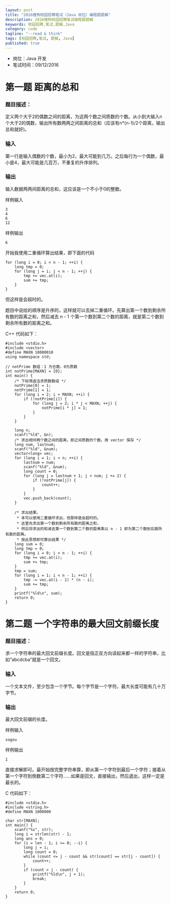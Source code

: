 ```yaml
---
layout: post
title: "2016搜狗校园招聘笔试（Java 岗位）编程题题解"
description: 2016搜狗校园招聘笔试编程题题解
keywords: 校园招聘,笔试,题解,Java
category: code
tagline: "--read & think"
tags: [校园招聘,笔试, 题解, Java]
published: true
---
```


* 岗位：Java 开发
* 笔试时间：09/12/2016

# 第一题 距离的总和

### 题目描述：
 
定义两个大于2的偶数之间的距离，为这两个数之间质数的个数。从小到大输入n个大于2的偶数，输出所有数两两之间距离的总和（应该有n*(n-1)/2个距离，输出总和就好)。
	
### 输入

第一行是输入偶数的个数，最小为2，最大可能到几万。之后每行为一个偶数，最小是4，最大可能是几百万，不重复的升序排列。

### 输出

输入数据两两间距离的总和，这应该是一个不小于0的整数。

样例输入
	
	3
	4
	6
	12

样例输出

	6
	

开始我使用二重循环算出结果，即下面的代码

    for (long i = 0; i < n - 1; ++i) {
        long tmp = 0;
        for (long j = i; j < n - 1; ++j) {
            tmp += vec.at(i);
            sum += tmp;
        }
    }

但这样是会超时的。

题目中说给的顺序是升序的，这样就可以去掉二重循环。先算出第一个数到剩余所有数的距离之和，然后减去 n - 1 个第一个数到第二个数的距离，就是第二个数到剩余所有数的距离之和。

C++ 代码如下：

    #include <stdio.h>
    #include <vector>
    #define MAXN 10000010
    using namespace std;
    
    // notPrime 数组：1 为合数，0为质数
    int notPrime[MAXN] = {0};
    int main() {
        /* 下标筛选法求质数数组 */
        notPrime[0] = 1;
        notPrime[1] = 1;
        for (long i = 2; i < MAXN; ++i) {
            if (!notPrime[i]) {
                for (long j = 2; i * j < MAXN; ++j) {
                    notPrime[i * j] = 1;
                }
            }
        }
        
        long n;
        scanf("%ld", &n);
        /* 求出相邻两个数之间的距离，即之间质数的个数。用 vector 保存 */
        long num, lastnum;
        scanf("%ld", &num);
        vector<long> vec;
        for (long i = 1; i < n; ++i) {
            lastnum = num;
            scanf("%ld", &num);
            long count = 0;
            for (long j = lastnum + 1; j < num; j += 2) {
                if (!notPrime[j]) {
                    count++;
                }
            }
            vec.push_back(count);
        }
        
        /* 求出结果。
         * 本可以使用二重循环求出，但那样是会超时的。
         * 这里先求出第一个数到剩余所有数的距离之和，
         * 然后将求出的和减去第一个数到第二个数的距离乘以 n - 1 即为第二个数到后面所有数的距离。
         * 按此思想即可算出结果 */
        long sum = 0;
        long tmp = 0;
        for (long i = 0; i < n - 1; ++i) {
            tmp += vec.at(i);
            sum += tmp;
        }
        tmp = sum;
        for (long i = 1; i < n - 1; ++i) {
            tmp -= vec.at(i - 1) * (n - i);
            sum += tmp;
        }
        printf("%ld\n", sum);
        return 0;
    }


# 第二题 一个字符串的最大回文前缀长度

### 题目描述：

求一个字符串的最大回文前缀长度。回文是指正反方向读起来都一样的字符串，比如“abcdcba”就是一个回文。

### 输入

一个文本文件，至少包含一个字节。每个字节是一个字符。最大长度可能有几十万字节。

### 输出

最大回文前缀的长度。

样例输入

	sogou

样例输出

	1


直接求解即可。最开始按完整字符串算，即从第一个字符到最后一个字符；接着从第一个字符到倒数第二个字符……如果是回文，直接输出，然后退出，这样一定是最长的。

C 代码如下：

    #include <stdio.h>
    #include <string.h>
    #define MAXN 1000000
    
    char str[MAXN];
    int main() {
        scanf("%s", str);
        long i = strlen(str) - 1;
        long ans = 0;
        for (i = len - 1; i >= 0; --i) {
            long j = i;
            long count = 0;
            while (count <= j - count && str[count] == str[j - count]) {
                count++;
            }
            if (count > j - count) {
                printf("%ld\n", j + 1);
                break;
            }
        }
        return 0;
    }

